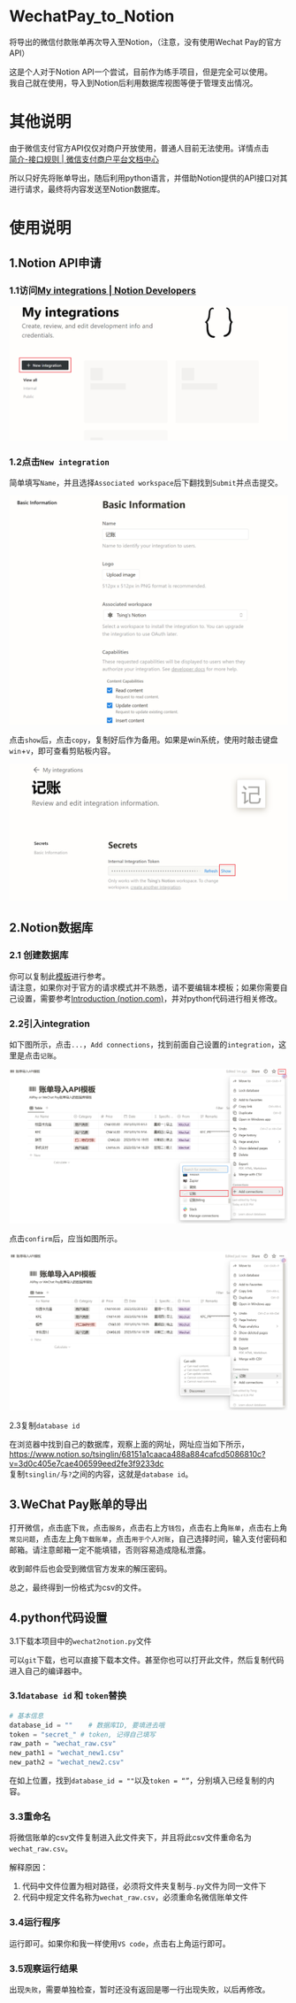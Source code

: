 # WechatPay_to_Notion
将导出的微信付款账单再次导入至Notion，（注意，没有使用Wechat Pay的官方API）

这是个人对于Notion API一个尝试，目前作为练手项目，但是完全可以使用。<br>
我自己就在使用，导入到Notion后利用数据库视图等便于管理支出情况。

# 其他说明
由于微信支付官方API仅仅对商户开放使用，普通人目前无法使用。详情点击<br>
[简介-接口规则 | 微信支付商户平台文档中心](https://pay.weixin.qq.com/wiki/doc/apiv3/wechatpay/wechatpay-1.shtml)

所以只好先将账单导出，随后利用python语言，并借助Notion提供的API接口对其进行请求，最终将内容发送至Notion数据库。

# 使用说明

## 1.Notion API申请

### 1.1访问[My integrations | Notion Developers](https://www.notion.so/my-integrations)

![image-20230324213427619](./image/image-20230324213427619.png)

### 1.2点击`New integration`

简单填写`Name`，并且选择`Associated workspace`后下翻找到`Submit`并点击提交。

![image-20230324214416578](./image/image-20230324214416578.png)

点击`show`后，点击`copy`，复制好后作为备用。如果是win系统，使用时敲击键盘`win`+`v`，即可查看剪贴板内容。

![image-20230324214659248](./image/image-20230324214659248.png)

## 2.Notion数据库

### 2.1 创建数据库

你可以复制此[模板](https://tsinglin.notion.site/tsinglin/68951a1caaba487a884cafcd5086810c?v=3d0c405e7cae405599aed2fe0f5233cc)进行参考。<br>请注意，如果你对于官方的请求模式并不熟悉，请不要编辑本模板；如果你需要自己设置，需要参考[Introduction (notion.com)](https://developers.notion.com/reference/intro)，并对python代码进行相关修改。

### 2.2引入integration

如下图所示，点击`...`，`Add connections`，找到前面自己设置的`integration`，这里是点击`记账`。

![image-20230325202326631](./image/image-20230325202326631.png)

点击`confirm`后，应当如图所示。

<img src="./image/image-20230325202635760.png">

2.3复制`database id`

在浏览器中找到自己的数据库，观察上面的网址，网址应当如下所示，<br>https://www.notion.so/tsinglin/68151a1caaca488a884cafcd5086810c?v=3d0c405e7cae406599eed2fe3f9233dc<br>
复制`tsinglin/`与`?`之间的内容，这就是`database id`。

## 3.WeChat Pay账单的导出

打开微信，点击底下`我`，点击`服务`，点击右上方`钱包`，点击右上角`账单`，点击右上角`常见问题`，点击左上角`下载账单`，点击`用于个人对账`，自己选择时间，输入支付密码和邮箱。请注意邮箱一定不能填错，否则容易造成隐私泄露。

收到邮件后也会受到微信官方发来的解压密码。

总之，最终得到一份格式为csv的文件。

## 4.python代码设置

3.1下载本项目中的`wechat2notion.py`文件

可以`git`下载，也可以直接下载本文件。甚至你也可以打开此文件，然后复制代码进入自己的编译器中。

### 3.1`database id` 和 `token`替换

```python
# 基本信息
database_id = ""    # 数据库ID, 要填进去哦
token = "secret_" # token, 记得自己填写
raw_path = "wechat_raw.csv"
new_path1 = "wechat_new1.csv"
new_path2 = "wechat_new2.csv"
```

在如上位置，找到`database_id = ""`以及`token = “”`，分别填入已经复制的内容。

### 3.3重命名

将微信账单的csv文件复制进入此文件夹下，并且将此csv文件重命名为`wechat_raw.csv`。

解释原因：

1. 代码中文件位置为相对路径，必须将文件夹复制与`.py`文件为同一文件下
2. 代码中规定文件名称为`wechat_raw.csv`，必须重命名微信账单文件

### 3.4运行程序

运行即可。如果你和我一样使用`VS code`，点击右上角运行即可。

### 3.5观察运行结果

出现`失败`，需要单独检查，暂时还没有返回是哪一行出现失败，以后再修改。
